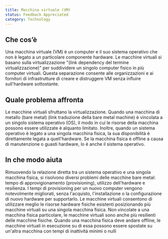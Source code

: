 ```yaml
---
title: Macchina virtuale (VM)
status: Feedback Appreciated 
category: Technology
---
```


## Che cos’è
Una macchina virtuale (VM) è un computer e il suo sistema operativo che non è legato a un particolare componente hardware. Le macchine virtuali si basano sulla virtualizzazione "(link dependency del termine virtualizzazione)" per suddividere un singolo computer fisico in più computer virtuali. Questa separazione consente alle organizzazioni e ai fornitori di infrastrutture di creare e distruggere VM senza influire sull'hardware sottostante.

## Quale problema affronta
Le macchine virtuali sfruttano la virtualizzazione. Quando una macchina di metallo (bare metal) (link traduzione della bare metal machine) è vincolata a un singolo sistema operativo (OS), il modo in cui le risorse della macchina possono essere utilizzate è alquanto limitato. Inoltre, quando un sistema operativo è legato a una singola macchina fisica, la sua disponibilità è direttamente legata a quell'hardware. Se la macchina fisica è offline a causa di manutenzione o guasti hardware, lo è anche il sistema operativo.

## In che modo aiuta
Rimuovendo la relazione diretta tra un sistema operativo e una singola macchina fisica, si risolvono diversi problemi delle macchine bare metal: tempo di approvigionamento (provisioning), utilizzo dell'hardware e resilienza.
I tempi di provisioning per un nuovo computer vengono notevolmente migliorati, senza l'acquisto, l'installazione o la configurazione di nuovo hardware per supportarlo. Le macchine virtuali consentono di utilizzare meglio le risorse hardware fisiche esistenti posizionando più macchine virtuali su una singola macchina fisica. Non vincolate a una macchina fisica particolare, le macchine virtuali sono anche più resilienti delle macchine fisiche. Quando una macchina fisica deve andare offline, le macchine virtuali in esecuzione su di essa possono essere spostate su un'altra macchina con tempi di inattività minimi o nulli
